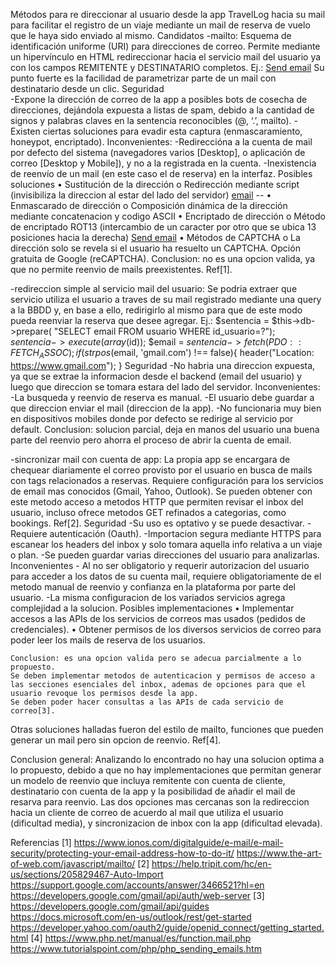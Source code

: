Métodos para re direccionar al usuario desde la app TravelLog hacia su mail para facilitar el registro de un viaje mediante un mail de reserva de vuelo que le haya sido enviado al mismo.
Candidatos
-mailto:
	Esquema de identificación uniforme (URI) para direcciones de correo. Permite mediante un hipervínculo en HTML redireccionar hacia el servicio mail del usuario ya con los campos REMITENTE y DESTINATARIO completos. Ej.:
        <a href="mailto:user@domain.com">Send email</a>
    Su punto fuerte es la facilidad de parametrizar parte de un mail con destinatario desde un clic.
    Seguridad    
        -Expone la dirección de correo de la app a posibles bots de cosecha de direcciones, dejándola expuesta a listas de spam, debido a la cantidad de signos y palabras claves en la sentencia reconocibles (@, ‘.’, mailto). 
        -Existen ciertas soluciones para evadir esta captura (enmascaramiento, honeypot, encriptado).
    Inconvenientes:
        -Redireccióna a la cuenta de mail por defecto del sistema (navegadores varios [Desktop], o aplicación de correo [Desktop y Mobile]), y no a la registrada en la cuenta.
        -Inexistencia de reenvío de un mail (en este caso el de reserva) en la interfaz.
    Posibles soluciones
        •	Sustitución de la dirección 
            o	Redirección mediante script (invisibiliza la direccion al estar del lado del servidor)
            <a href="redirect-mailto.php">email</a>
            --
            <?php
            header("Location: mailto:user@domain.com"); 
            ?>
        •	Enmascarado de dirección
            o	Composición dinámica de la dirección mediante concatenacion y codigo ASCII
            <script type="text/javascript">
            var part1 = "user";
            var part2 = Math.pow(2,6);
            var part3 = String.fromCharCode(part2);
            var part4 = "domain.com"
            var part5 = part1 + String.fromCharCode(part2) + part4;
            document.write("Send email 
            <href=" + "mai" + "lto" + ":" + part5 + ">" + part1 + part3 + part4 + "</a>.");
            </script>
        •	Encriptado de dirección
            o	Método de encriptado ROT13 (intercambio de un caracter por otro que se ubica 13 posiciones hacia la derecha)
            <a id="email" href=" " onclick='openMailer(this);'>Send email</a>
            <script type="text/javascript">
            function decode(a) {
            return a.replace(/[a-zA-Z]/g, function(c){
                return String.fromCharCode((c <= "Z" ? 90 : 122) >= (c = c.charCodeAt(0) + 13) 
                                        ? c : c - 26);
            })
            }; 
            function openMailer(element) {
            var y = decode("znvygb:orahgmre@qbznva.qr");
            element.setAttribute("href", y);
            element.setAttribute("onclick", "");
            element.firstChild.nodeValue = "Open email software";
            };
            </script>
        •	Métodos de CAPTCHA
            o	La dirección solo se revela si el usuario ha resuelto un CAPTCHA. Opción gratuita de Google (reCAPTCHA).
    Conclusion: no es una opcion valida, ya que no permite reenvio de mails preexistentes.
    Ref[1].

-redireccion simple al servicio mail del usuario:
    Se podria extraer que servicio utiliza el usuario a traves de su mail registrado mediante una query a la BBDD y, en base a ello, redirigirlo al mismo para que de este modo pueda reenviar la reserva que desee agregar. Ej.:
        $sentencia = $this->db->prepare( "SELECT email FROM usuario WHERE id_usuario=?");
        $sentencia->execute(array($id));
        $email = $sentencia->fetch(PDO::FETCH_ASSOC);
        if (strpos($email, 'gmail.com') !== false){
            header("Location: https://www.gmail.com"); 
        }
    Seguridad
        -No habria una direccion expuesta, ya que se extrae la informacion desde el backend (email del usuario) y luego que direccion se tomara estara del lado del servidor.
    Inconvenientes:
        -La busqueda y reenvio de reserva es manual.
        -El usuario debe guardar a que direccion enviar el mail (direccion de la app).
        -No funcionaria muy bien en dispositivos mobiles donde por defecto se redirige al servicio por default.
    Conclusion: solucion parcial, deja en manos del usuario una buena parte del reenvio pero ahorra el proceso de abrir la cuenta de email.

-sincronizar mail con cuenta de app:
	La propia app se encargara de chequear diariamente el correo provisto por el usuario en busca de mails con tags relacionados a reservas.
    Requiere configuración para los servicios de email mas conocidos (Gmail, Yahoo, Outlook).
    Se pueden obtener con este metodo acceso a metodos HTTP que permiten revisar el inbox del usuario, incluso ofrece metodos GET refinados a categorias, como bookings.
    Ref[2].
    Seguridad
        -Su uso es optativo y se puede desactivar.
        -Requiere autenticación (Oauth).
        -Importacion segura mediante HTTPS para escanear los headers del inbox y solo tomara aquella info relativa a un viaje o plan. 
        -Se pueden guardar varias direcciones del usuario para analizarlas.
    Inconvenientes
        - Al no ser obligatorio y requerir autorizacion del usuario para acceder a los datos de su cuenta mail, requiere obligatoriamente de el metodo manual de reenvio y confianza en la plataforma por parte del usuario.
        -La misma configuracion de los variados servicios agrega complejidad a la solucion.
    Posibles implementaciones
        •	Implementar accesos a las APIs de los servicios de correos mas usados (pedidos de credenciales).
        •	Obtener permisos de los diversos servicios de correo para poder leer los mails de reserva de los usuarios.
    
    Conclusion: es una opcion valida pero se adecua parcialmente a lo propuesto. 
    Se deben implementar metodos de autenticacion y permisos de acceso a las secciones esenciales del inbox, ademas de opciones para que el usuario revoque los permisos desde la app.
    Se deben poder hacer consultas a las APIs de cada servicio de correo[3].
Otras soluciones halladas fueron del estilo de mailto, funciones que pueden generar un mail pero sin opcion de reenvio.
Ref[4].


Conclusion general:
Analizando lo encontrado no hay una solucion optima a lo propuesto, debido a que no hay implementaciones que permitan generar un modelo de reenvio que incluya remitente con cuenta de cliente, destinatario con cuenta de la app y la posibilidad de añadir el mail de resarva para reenvio.
Las dos opciones mas cercanas son la redireccion hacia un cliente de correo de acuerdo al mail que utiliza el usuario (dificultad media), y sincronizacion de inbox con la app (dificultad elevada).



Referencias
[1] https://www.ionos.com/digitalguide/e-mail/e-mail-security/protecting-your-email-address-how-to-do-it/
    https://www.the-art-of-web.com/javascript/mailto/
[2] https://help.tripit.com/hc/en-us/sections/205829467-Auto-Import
    https://support.google.com/accounts/answer/3466521?hl=en
    https://developers.google.com/gmail/api/auth/web-server
[3] https://developers.google.com/gmail/api/guides
    https://docs.microsoft.com/en-us/outlook/rest/get-started
    https://developer.yahoo.com/oauth2/guide/openid_connect/getting_started.html
[4] https://www.php.net/manual/es/function.mail.php
    https://www.tutorialspoint.com/php/php_sending_emails.htm